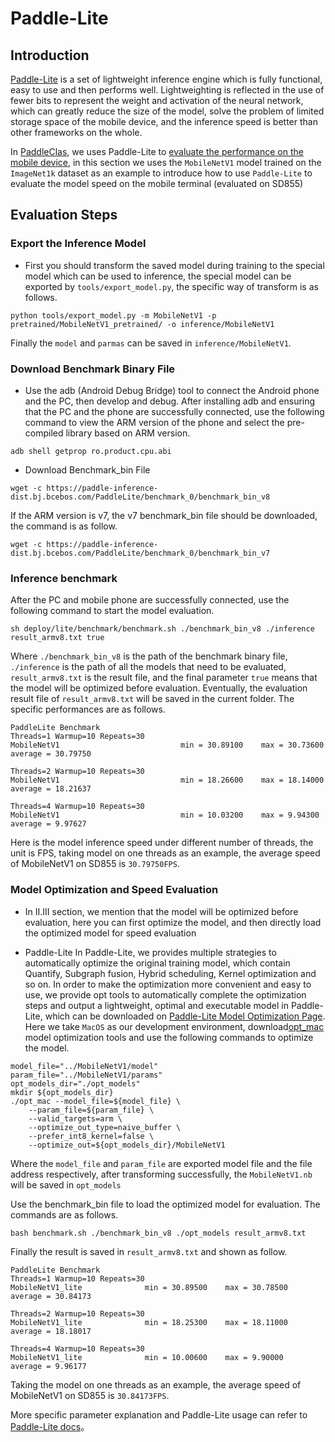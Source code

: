 # Paddle-Lite

## Introduction

[Paddle-Lite](https://github.com/PaddlePaddle/Paddle-Lite) is a set of lightweight inference engine which is fully functional, easy to use and then performs well. Lightweighting is reflected in the use of fewer bits to represent the weight and activation of the neural network, which can greatly reduce the size of the model, solve the problem of limited storage space of the mobile device, and the inference speed is better than other frameworks on the whole.

In [PaddleClas](https://github.com/PaddlePaddle/PaddleClas), we uses Paddle-Lite to [evaluate the performance on the mobile device](../models/Mobile.md), in this section we uses the `MobileNetV1` model trained on the `ImageNet1k` dataset as an example to introduce how to use `Paddle-Lite` to evaluate the model speed on the mobile terminal (evaluated on SD855)

## Evaluation Steps

### Export the Inference Model

* First you should transform the saved model during training to the special model which can be used to inference, the special model can be exported by `tools/export_model.py`, the specific way of transform is as follows.

```shell
python tools/export_model.py -m MobileNetV1 -p pretrained/MobileNetV1_pretrained/ -o inference/MobileNetV1
```

Finally the `model` and `parmas` can be saved in `inference/MobileNetV1`.


### Download Benchmark Binary File

* Use the adb (Android Debug Bridge) tool to connect the Android phone and the PC, then develop and debug. After installing adb and ensuring that the PC and the phone are successfully connected, use the following command to view the ARM version of the phone and select the pre-compiled library based on ARM version.

```shell
adb shell getprop ro.product.cpu.abi
```

* Download Benchmark_bin File

```shell
wget -c https://paddle-inference-dist.bj.bcebos.com/PaddleLite/benchmark_0/benchmark_bin_v8
```

If the ARM version is v7, the v7 benchmark_bin file should be downloaded, the command is as follow.

```shell
wget -c https://paddle-inference-dist.bj.bcebos.com/PaddleLite/benchmark_0/benchmark_bin_v7
```

### Inference benchmark

After the PC and mobile phone are successfully connected, use the following command to start the model evaluation.

```
sh deploy/lite/benchmark/benchmark.sh ./benchmark_bin_v8 ./inference result_armv8.txt true
```

Where `./benchmark_bin_v8` is the path of the benchmark binary file, `./inference` is the path of all the models that need to be evaluated, `result_armv8.txt` is the result file, and the final parameter `true` means that the model will be optimized before evaluation. Eventually, the evaluation result file of `result_armv8.txt` will be saved in the current folder. The specific performances are as follows.

```
PaddleLite Benchmark
Threads=1 Warmup=10 Repeats=30
MobileNetV1                           min = 30.89100    max = 30.73600    average = 30.79750

Threads=2 Warmup=10 Repeats=30
MobileNetV1                           min = 18.26600    max = 18.14000    average = 18.21637

Threads=4 Warmup=10 Repeats=30
MobileNetV1                           min = 10.03200    max = 9.94300     average = 9.97627
```

Here is the model inference speed under different number of threads, the unit is FPS, taking model on one threads as an example, the average speed of MobileNetV1 on SD855 is `30.79750FPS`.

### Model Optimization and Speed Evaluation

* In II.III section, we mention that the model will be optimized before evaluation, here you can  first optimize the model, and then directly load the optimized model for speed evaluation

* Paddle-Lite
In Paddle-Lite, we provides multiple strategies to automatically optimize the original training model, which contain Quantify, Subgraph fusion, Hybrid scheduling, Kernel optimization and so on. In order to make the optimization more convenient and easy to use, we provide opt tools to automatically complete the optimization steps and output a lightweight, optimal  and executable model in Paddle-Lite, which can be downloaded on [Paddle-Lite Model Optimization Page](https://paddle-lite.readthedocs.io/zh/latest/user_guides/model_optimize_tool.html). Here we take `MacOS` as our development environment, download[opt_mac](https://paddlelite-data.bj.bcebos.com/model_optimize_tool/opt_mac) model optimization tools and use the following commands to optimize the model.


```shell
model_file="../MobileNetV1/model"
param_file="../MobileNetV1/params"
opt_models_dir="./opt_models"
mkdir ${opt_models_dir}
./opt_mac --model_file=${model_file} \
    --param_file=${param_file} \
    --valid_targets=arm \
    --optimize_out_type=naive_buffer \
    --prefer_int8_kernel=false \
    --optimize_out=${opt_models_dir}/MobileNetV1
```

Where the `model_file` and `param_file` are exported model file and the file address respectively, after transforming successfully, the `MobileNetV1.nb` will be saved in `opt_models`



Use the benchmark_bin file to load the optimized model for evaluation. The commands are as follows.

```shell
bash benchmark.sh ./benchmark_bin_v8 ./opt_models result_armv8.txt
```

Finally the result is saved in `result_armv8.txt` and shown as follow.

```
PaddleLite Benchmark
Threads=1 Warmup=10 Repeats=30
MobileNetV1_lite              min = 30.89500    max = 30.78500    average = 30.84173

Threads=2 Warmup=10 Repeats=30
MobileNetV1_lite              min = 18.25300    max = 18.11000    average = 18.18017

Threads=4 Warmup=10 Repeats=30
MobileNetV1_lite              min = 10.00600    max = 9.90000     average = 9.96177
```


Taking the model on one threads as an example, the average speed of MobileNetV1 on SD855 is `30.84173FPS`.

More specific parameter explanation and Paddle-Lite usage can refer to [Paddle-Lite docs](https://paddle-lite.readthedocs.io/zh/latest/)。
